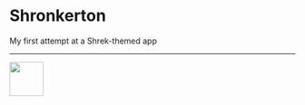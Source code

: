 # Shronkerton
My first attempt at a Shrek-themed app
<hr>
<img src="https://raw.githubusercontent.com/MagnusMarx/Shronkerton/main/Screenshot-1.png" style=" width:60px ; height:60px "  >

